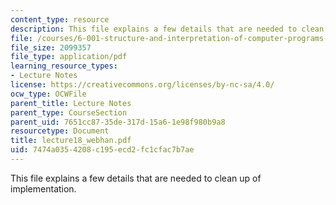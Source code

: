 ```yaml
---
content_type: resource
description: This file explains a few details that are needed to clean up of implementation.
file: /courses/6-001-structure-and-interpretation-of-computer-programs-spring-2005/7474a0354208c195ecd2fc1cfac7b7ae_lecture18_webhan.pdf
file_size: 2099357
file_type: application/pdf
learning_resource_types:
- Lecture Notes
license: https://creativecommons.org/licenses/by-nc-sa/4.0/
ocw_type: OCWFile
parent_title: Lecture Notes
parent_type: CourseSection
parent_uid: 7651cc87-35de-317d-15a6-1e98f980b9a8
resourcetype: Document
title: lecture18_webhan.pdf
uid: 7474a035-4208-c195-ecd2-fc1cfac7b7ae
---
```

This file explains a few details that are needed to clean up of implementation.